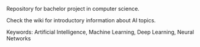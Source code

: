 Repository for bachelor project in computer science.

Check the wiki for introductory information about AI topics.

Keywords: Artificial Intelligence, Machine Learning, Deep Learning, Neural Networks
